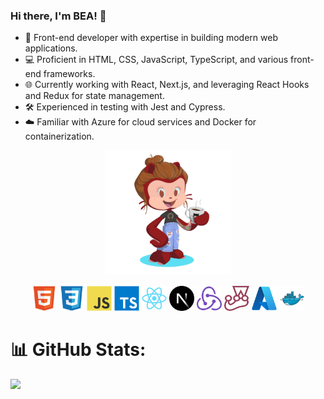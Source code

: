 ### Hi there, I'm BEA! 👋
- 🚀 Front-end developer with expertise in building modern web applications.
- 💻 Proficient in HTML, CSS, JavaScript, TypeScript, and various front-end frameworks.
- 🌐 Currently working with React, Next.js, and leveraging React Hooks and Redux for state management.
- 🛠️ Experienced in testing with Jest and Cypress.
- ☁️ Familiar with Azure for cloud services and Docker for containerization.

<!-- ![Your GitHub Stats](https://github-readme-stats.vercel.app/api?username=kelemenbeu&show_icons=true&theme=radical&count_private=true&hide=contribs) -->
<p align="center">
  <img alt="My octocat" src="beaocto.png" width="200" height="200" />
</p>

<p align="center">
  <img alt="HTML5" src="https://github.com/devicons/devicon/blob/master/icons/html5/html5-original.svg" width="40" height="40"/>
  <img alt="CSS3" src="https://github.com/devicons/devicon/blob/master/icons/css3/css3-original.svg" width="40" height="40"/>
  <img alt="JavaScript" src="https://github.com/devicons/devicon/blob/master/icons/javascript/javascript-original.svg" width="40" height="40"/>
  <img alt="TypeScript" src="https://github.com/devicons/devicon/blob/master/icons/typescript/typescript-original.svg" width="40" height="40"/>
  <img alt="React" src="https://github.com/devicons/devicon/blob/master/icons/react/react-original.svg" width="40" height="40"/>
  <img alt="Next.js" src="https://github.com/devicons/devicon/blob/master/icons/nextjs/nextjs-original.svg" width="40" height="40"/>
  <img alt="Redux" src="https://github.com/devicons/devicon/blob/master/icons/redux/redux-original.svg" width="40" height="40"/>
  <img alt="Jest" src="https://github.com/devicons/devicon/blob/master/icons/jest/jest-plain.svg" width="40" height="40"/>
  <img alt="Azure" src="https://github.com/devicons/devicon/blob/master/icons/azure/azure-original.svg" width="40" height="40"/>
  <img alt="Docker" src="https://github.com/devicons/devicon/blob/master/icons/docker/docker-original.svg" width="40" height="40"/>
</p>

# 📊 GitHub Stats:

![](https://github-readme-stats.vercel.app/api/top-langs/?username=kelemenbeu&theme=dark&hide_border=false&include_all_commits=false&count_private=false&layout=compact)
